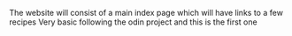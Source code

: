 The website will consist of a main index page which will have links to a few recipes
Very basic following the odin project and this is the first one

